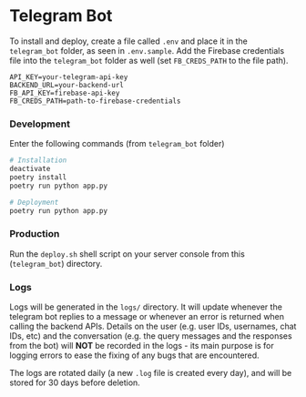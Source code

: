 # Telegram Bot

To install and deploy, create a file called `.env` and place it in the `telegram_bot` folder, as seen in `.env.sample`. Add the Firebase credentials file into the `telegram_bot` folder as well (set `FB_CREDS_PATH` to the file path).

```env
API_KEY=your-telegram-api-key
BACKEND_URL=your-backend-url
FB_API_KEY=firebase-api-key
FB_CREDS_PATH=path-to-firebase-credentials
```

### Development

Enter the following commands (from `telegram_bot` folder)

```bash
# Installation
deactivate
poetry install
poetry run python app.py

# Deployment
poetry run python app.py
```

### Production

Run the `deploy.sh` shell script on your server console from this (`telegram_bot`) directory.

### Logs

Logs will be generated in the `logs/` directory. It will update whenever the telegram bot replies to a message or whenever an error is returned when calling the backend APIs. Details on the user (e.g. user IDs, usernames, chat IDs, etc) and the conversation (e.g. the query messages and the responses from the bot) will **NOT** be recorded in the logs - its main purpose is for logging errors to ease the fixing of any bugs that are encountered.

The logs are rotated daily (a new `.log` file is created every day), and will be stored for 30 days before deletion.
